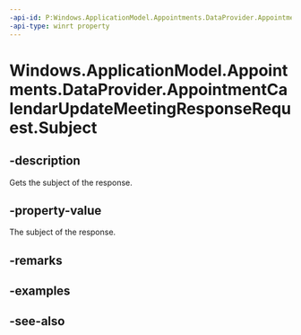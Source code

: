 ----api-id: P:Windows.ApplicationModel.Appointments.DataProvider.AppointmentCalendarUpdateMeetingResponseRequest.Subject
-api-type: winrt property
---<!-- Property syntaxpublic string Subject { get; }--># Windows.ApplicationModel.Appointments.DataProvider.AppointmentCalendarUpdateMeetingResponseRequest.Subject## -descriptionGets the subject of the response.## -property-valueThe subject of the response.## -remarks## -examples## -see-also